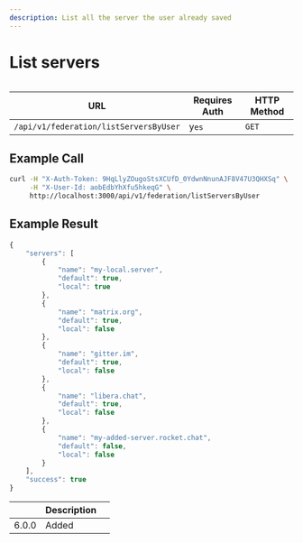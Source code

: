 ```yaml
---
description: List all the server the user already saved
---
```


# List servers

<figure><img src="../../../../../.gitbook/assets/enterprise.jpg" alt=""><figcaption></figcaption></figure>

| URL                                    | Requires Auth | HTTP Method |
| -------------------------------------- | ------------- | ----------- |
| `/api/v1/federation/listServersByUser` | y`es`         | `GET`       |

## Example Call

```bash
curl -H "X-Auth-Token: 9HqLlyZOugoStsXCUfD_0YdwnNnunAJF8V47U3QHXSq" \
     -H "X-User-Id: aobEdbYhXfu5hkeqG" \
     http://localhost:3000/api/v1/federation/listServersByUser
```

## Example Result

```javascript
{
    "servers": [
        {
            "name": "my-local.server",
            "default": true,
            "local": true
        },
        {
            "name": "matrix.org",
            "default": true,
            "local": false
        },
        {
            "name": "gitter.im",
            "default": true,
            "local": false
        },
        {
            "name": "libera.chat",
            "default": true,
            "local": false
        },
        {
            "name": "my-added-server.rocket.chat",
            "default": false,
            "local": false
        }
    ],
    "success": true
}

```

<table><thead><tr><th></th><th>Description</th><th data-hidden></th></tr></thead><tbody><tr><td>6.0.0</td><td>Added</td><td></td></tr></tbody></table>
